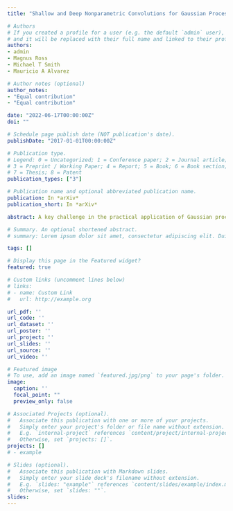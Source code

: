 ```yaml
---
title: "Shallow and Deep Nonparametric Convolutions for Gaussian Processes"

# Authors
# If you created a profile for a user (e.g. the default `admin` user), write the username (folder name) here 
# and it will be replaced with their full name and linked to their profile.
authors:
- admin
- Magnus Ross
- Michael T Smith
- Mauricio A Alvarez

# Author notes (optional)
author_notes:
- "Equal contribution"
- "Equal contribution"

date: "2022-06-17T00:00:00Z"
doi: ""

# Schedule page publish date (NOT publication's date).
publishDate: "2017-01-01T00:00:00Z"

# Publication type.
# Legend: 0 = Uncategorized; 1 = Conference paper; 2 = Journal article;
# 3 = Preprint / Working Paper; 4 = Report; 5 = Book; 6 = Book section;
# 7 = Thesis; 8 = Patent
publication_types: ["3"]

# Publication name and optional abbreviated publication name.
publication: In *arXiv*
publication_short: In *arXiv*

abstract: A key challenge in the practical application of Gaussian processes (GPs) is selecting a proper covariance function. The moving average, or process convolutions, construction of GPs allows some additional flexibility, but still requires choosing a proper smoothing kernel, which is non-trivial. Previous approaches have built covariance functions by using GP priors over the smoothing kernel, and by extension the covariance, as a way to bypass the need to specify it in advance. However, such models have been limited in several ways, they are restricted to single dimensional inputs, e.g. time; they only allow modelling of single outputs and they do not scale to large datasets since inference is not straightforward. In this paper, we introduce a nonparametric process convolution formulation for GPs that alleviates these weaknesses by using a functional sampling approach based on Matheron's rule to perform fast sampling using interdomain inducing variables. Furthermore, we propose a composition of these nonparametric convolutions that serves as an alternative to classic deep GP models, and allows the covariance functions of the intermediate layers to be inferred from the data. We test the performance of our model on benchmarks for single output GPs, multiple output GPs and deep GPs and find that our approach can provide improvements over standard GP models, particularly for larger datasets.

# Summary. An optional shortened abstract.
# summary: Lorem ipsum dolor sit amet, consectetur adipiscing elit. Duis posuere tellus ac convallis placerat. Proin tincidunt magna sed ex sollicitudin condimentum.

tags: []

# Display this page in the Featured widget?
featured: true

# Custom links (uncomment lines below)
# links:
# - name: Custom Link
#   url: http://example.org

url_pdf: ''
url_code: ''
url_dataset: ''
url_poster: ''
url_project: ''
url_slides: ''
url_source: ''
url_video: ''

# Featured image
# To use, add an image named `featured.jpg/png` to your page's folder. 
image:
  caption: ''
  focal_point: ""
  preview_only: false

# Associated Projects (optional).
#   Associate this publication with one or more of your projects.
#   Simply enter your project's folder or file name without extension.
#   E.g. `internal-project` references `content/project/internal-project/index.md`.
#   Otherwise, set `projects: []`.
projects: []
# - example

# Slides (optional).
#   Associate this publication with Markdown slides.
#   Simply enter your slide deck's filename without extension.
#   E.g. `slides: "example"` references `content/slides/example/index.md`.
#   Otherwise, set `slides: ""`.
slides: 
---
```


